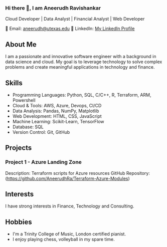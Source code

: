 ### Hi there 👋, I am Aneerudh Ravishankar
Cloud Developer | Data Analyst | Financial Analyst | Web Developer

📧 Email: aneerudh@utexas.edu
💼 LinkedIn: <a href="https://www.linkedin.com/in/aneerudh-ravishankar-4160a1141/" target="_blank"> My LinkedIn Profile</a>

## About Me
I am a passionate and innovative software engineer with a background in data science and cloud. My goal is to leverage technology to solve complex problems and create meaningful applications in technology and finance.

## Skills
- Programming Languages: Python, SQL, C/C++, R, Terraform, ARM, Powershell
- Cloud & Tools: AWS, Azure, Devops, CI/CD
- Data Analysis: Pandas, NumPy, Matplotlib
- Web Development: HTML, CSS, JavaScript
- Machine Learning: Scikit-Learn, TensorFlow
- Database: SQL
- Version Control: Git, GitHub

## Projects
### Project 1 - Azure Landing Zone
Description: Terraform scripts for Azure resources
GitHub Repository: (https://github.com/AneerudhRa/Terraform-Azure-Modules)

## Interests
I have strong interests in Finance, Technology and Consulting.

## Hobbies
- I'm a Trinity College of Music, London certified pianist.
- I enjoy playing chess, volleyball in my spare time.


